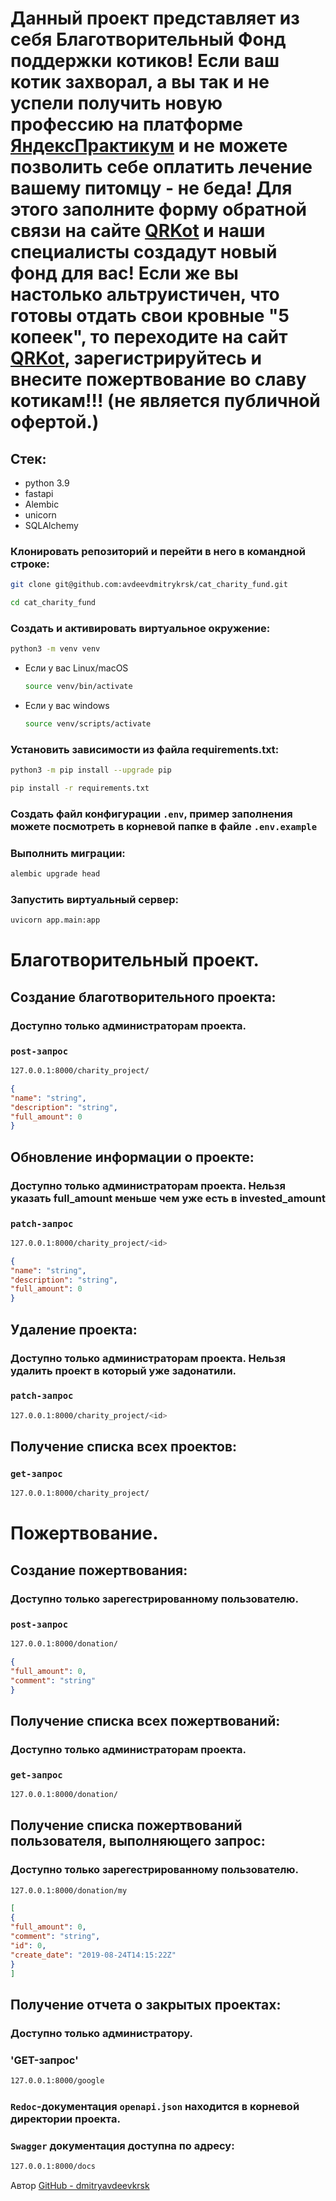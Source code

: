 # Данный проект представляет из себя Благотворительный Фонд поддержки котиков! Если ваш котик захворал, а вы так и не успели получить новую профессию на платформе [ЯндексПрактикум](https://practicum.yandex.ru/) и не можете позволить себе оплатить лечение вашему питомцу - не беда! Для этого заполните форму обратной связи на сайте [QRKot](https://github.com/avdeevdmitrykrsk/) и наши специалисты создадут новый фонд для вас! Если же вы настолько альтруистичен, что готовы отдать свои кровные "5 копеек", то переходите на сайт [QRKot](https://github.com/avdeevdmitrykrsk/), зарегистрируйтесь и внесите пожертвование во славу котикам!!! (не является публичной офертой.)

## Стек:
* python 3.9
* fastapi
* Alembic
* unicorn
* SQLAlchemy

### Клонировать репозиторий и перейти в него в командной строке:

```sh
git clone git@github.com:avdeevdmitrykrsk/cat_charity_fund.git
```

```sh
cd cat_charity_fund
```

### Cоздать и активировать виртуальное окружение:

```sh
python3 -m venv venv
```

* Если у вас Linux/macOS

    ```sh
    source venv/bin/activate
    ```

* Если у вас windows

    ```sh
    source venv/scripts/activate
    ```

### Установить зависимости из файла requirements.txt:

```sh
python3 -m pip install --upgrade pip
```

```sh
pip install -r requirements.txt
```

### Создать файл конфигурации `.env`, пример заполнения можете посмотреть в корневой папке в файле `.env.example`

### Выполнить миграции:
```sh
alembic upgrade head
```

### Запустить виртуальный сервер:
```sh
uvicorn app.main:app
```

# Благотворительный проект.
## Создание благотворительного проекта:
### Доступно только администраторам проекта.
### `post-запрос`
```sh
127.0.0.1:8000/charity_project/
```
```json
{
"name": "string",
"description": "string",
"full_amount": 0
}
```
## Обновление информации о проекте:
### Доступно только администраторам проекта. Нельзя указать full_amount меньше чем уже есть в invested_amount
### `patch-запрос`
```sh
127.0.0.1:8000/charity_project/<id>
```
```json
{
"name": "string",
"description": "string",
"full_amount": 0
}
```

## Удаление проекта:
### Доступно только администраторам проекта. Нельзя удалить проект в который уже задонатили.
### `patch-запрос`
```sh
127.0.0.1:8000/charity_project/<id>
```

## Получение списка всех проектов:
### `get-запрос`
```sh
127.0.0.1:8000/charity_project/
```

# Пожертвование.
## Создание пожертвования:
### Доступно только зарегестрированному пользователю.
### `post-запрос`
```sh
127.0.0.1:8000/donation/
```
```json
{
"full_amount": 0,
"comment": "string"
}
```
## Получение списка всех пожертвований:
### Доступно только администраторам проекта.
### `get-запрос`
```sh
127.0.0.1:8000/donation/
```

## Получение списка пожертвований пользователя, выполняющего запрос:
### Доступно только зарегестрированному пользователю.
```sh
127.0.0.1:8000/donation/my
```
```json
[
{
"full_amount": 0,
"comment": "string",
"id": 0,
"create_date": "2019-08-24T14:15:22Z"
}
]
```

## Получение отчета о закрытых проектах:
### Доступно только администратору.
### 'GET-запрос'
```sh
127.0.0.1:8000/google
```


### `Redoc`-документация `openapi.json` находится в корневой директории проекта.
### `Swagger` документация доступна по адресу:
```sh
127.0.0.1:8000/docs
```
Автор [GitHub - dmitryavdeevkrsk](https://github.com/avdeevdmitrykrsk/)